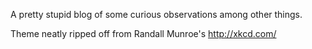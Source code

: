 A pretty stupid blog of some curious observations among other things.

Theme neatly ripped off from Randall Munroe's http://xkcd.com/

